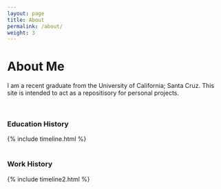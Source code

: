 ```yaml
---
layout: page
title: About
permalink: /about/
weight: 3
---
```


# **About Me**

I am a recent graduate from the University of California; Santa Cruz. This site is intended to act as a repositisory for personal projects.

<br>
<h3><b>Education History</b></h3>
<div class="row">
{% include timeline.html %}
</div>
<br>
<h3><b>Work History</b></h3>
<div class="row">
{% include timeline2.html %}
</div>